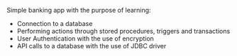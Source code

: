 Simple banking app with the purpose of learning:
* Connection to a database
* Performing actions through stored procedures, triggers and transactions
* User Authentication with the use of encryption
* API calls to a database with the use of JDBC driver
